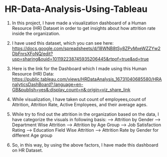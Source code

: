 # HR-Data-Analysis-Using-Tableau

1. In this project, I have made a visualization dashboard of a Human Resource (HR) Dataset in order to get insights about how attrition rate inside the organization.
2. I have used this dataset, which you can see here: https://docs.google.com/spreadsheets/d/18WNB8tSy8ZPvMxeWZZYw2DbFnrsXFoNQ/edit?usp=sharing&ouid=101192238745935206445&rtpof=true&sd=true
3. Here is the link for the Dashboard which I made using this Human Resource (HR) Data: https://public.tableau.com/views/HRDataAnalysis_16731040685580/HRAnalyticsDashBoard?:language=en-GB&publish=yes&:display_count=n&:origin=viz_share_link
4. While visualization, I have taken out count of employees,count of Attrition, Attrition Rate, Active Employees, and their average ages.
5. While try to find out the attrition in the organization based on the data, I have categorize the visuals in following basis:
    --> Attrition by Gender
    --> Department Wise Attrition
    --> Attrition by Age Group
    --> Job Satisfaction Rating
    --> Education Field Wise Attrition
    --> Attrition Rate by Gender for different Age group

6. So, in this way, by using the above factors, I have made this dashboard on HR Dataset.
